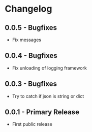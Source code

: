 # Changelog

## 0.0.5 - Bugfixes

* Fix messages

## 0.0.4 - Bugfixes

* Fix unloading of logging framework

## 0.0.3 - Bugfixes

* Try to catch if json is string or dict

## 0.0.1 - Primary Release

* First public release

